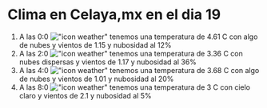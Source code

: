 # Clima en Celaya,mx en el dia 19

1. A las 0:0 !["icon weather"](http://openweathermap.org/img/w/02n.png) tenemos una temperatura de 4.61 C con algo de nubes y  vientos de 1.15 y nubosidad al 12%
1. A las 2:0 !["icon weather"](http://openweathermap.org/img/w/03n.png) tenemos una temperatura de 3.36 C con nubes dispersas y  vientos de 1.17 y nubosidad al 36%
1. A las 4:0 !["icon weather"](http://openweathermap.org/img/w/02n.png) tenemos una temperatura de 3.68 C con algo de nubes y  vientos de 1.01 y nubosidad al 20%
1. A las 8:0 !["icon weather"](http://openweathermap.org/img/w/02n.png) tenemos una temperatura de 3 C con cielo claro y  vientos de 2.1 y nubosidad al 5%

